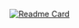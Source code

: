 [![Readme Card](https://github-readme-stats.vercel.app/api/pin/?username=ch1505889612&repo=github-readme-stats)](https://github.com/anuraghazra/github-readme-stats)

